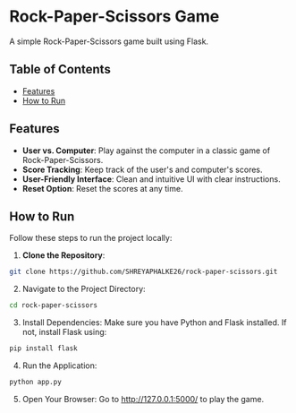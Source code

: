 # Rock-Paper-Scissors Game

A simple Rock-Paper-Scissors game built using Flask.

## Table of Contents
- [Features](#features)
- [How to Run](#how-to-run)

## Features
- **User vs. Computer**: Play against the computer in a classic game of Rock-Paper-Scissors.
- **Score Tracking**: Keep track of the user's and computer's scores.
- **User-Friendly Interface**: Clean and intuitive UI with clear instructions.
- **Reset Option**: Reset the scores at any time.

## How to Run
Follow these steps to run the project locally:

1. **Clone the Repository**:
```bash
git clone https://github.com/SHREYAPHALKE26/rock-paper-scissors.git
```
2. Navigate to the Project Directory:
```bash
cd rock-paper-scissors
```
3. Install Dependencies:
Make sure you have Python and Flask installed. If not, install Flask using:
```bash
pip install flask
```
4. Run the Application:
```bash
python app.py
```
5. Open Your Browser:
Go to http://127.0.0.1:5000/ to play the game.
